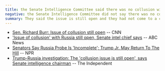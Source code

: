 ```yaml
---
title: the Senate Intelligence Committee said there was no collusion with Russia
negative: the Senate Intelligence Committee did not say there was no collusion with Russia
summary: They said the issue is still open and they had not come to a conclusion.
---
```


* [Sen. Richard Burr: Issue of collusion still open](https://www.youtube.com/watch?v=9fZjwbckWeI) -- CNN
* ['Issue of collusion' with Russia still open, Senate intel chief says](http://abcnews.go.com/Politics/senate-update-russia-investigation-expected-today/story?id=50274845) -- ABC News
* [Senators Say Russia Probe Is 'Incomplete'; Trump Jr. May Return To The Hill](http://www.npr.org/2017/10/08/556159942/the-russia-investigations-intelligence-committee-update-muellers-team-meets-stee) -- NPR
* [Trump-Russia investigation: The 'collusion issue is still open', says Senate intelligence chairman](http://www.independent.co.uk/news/world/americas/us-politics/trump-russia-collusion-probe-issue-still-open-senate-committee-chairman-warner-a7983626.html) -- The Independent
